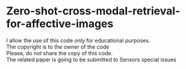 # Zero-shot-cross-modal-retrieval-for-affective-images

I allow the use of this code only for educational purposes.<br />
The copyright is to the owner of the code <br />
Please, do not share the copy of this code. <br />
The related paper is going to be submitted to Sensors special issues <br />
